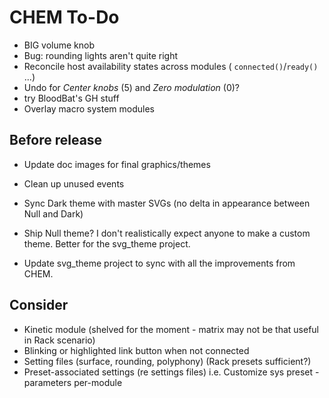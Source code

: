 # CHEM To-Do

- BIG volume knob
- Bug: rounding lights aren't quite right
- Reconcile host availability states across modules ( `connected()`/`ready()` ...)
- Undo for _Center knobs_ (5) and _Zero modulation_ (0)?
- try BloodBat's GH stuff
- Overlay macro system modules

## Before release

- Update doc images for final graphics/themes

- Clean up unused events

- Sync Dark theme with master SVGs (no delta in appearance between Null and Dark)

- Ship Null theme? I don't realistically expect anyone to make a custom theme.
  Better for the svg_theme project.

- Update svg_theme project to sync with all the improvements from CHEM.

## Consider

- Kinetic module (shelved for the moment - matrix may not be that useful in Rack scenario)
- Blinking or highlighted link button when not connected
- Setting files (surface, rounding, polyphony) (Rack presets sufficient?)
- Preset-associated settings (re settings files) i.e. Customize sys preset - parameters per-module
